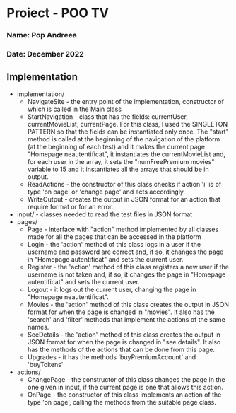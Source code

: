 

# Proiect - POO TV
### Name: Pop Andreea 
### Date: December 2022

## Implementation

* implementation/
  * NavigateSite - the entry point of the implementation, constructor of which is called in the Main class
  * StartNavigation - class that has the fields: currentUser, currentMovieList, currentPage.  For this class, I used the SINGLETON PATTERN so that the fields can be instantiated only once.
    The "start" method is called at the beginning of the navigation of the platform (at the beginning of each test) and it makes the current page "Homepage neautentificat", it instantiates the
    currentMovieList and, for each user in the array, it sets the "numFreePremium movies" variable to 15 and it instantiates all the arrays that should be in output.
  * ReadActions - the constructor of this class checks if action 'i' is of type 'on page' or 'change page' and acts accordingly.
  * WriteOutput - creates the output in JSON format for an action that require format or for an error.
* input/ - classes needed to read the test files in JSON format
* pages/ 
  * Page - interface with "action" method implemented by all classes made for all the pages that can be accessed in the platform
  * Login - the 'action' method of this class logs in a user if the username and password are correct and, if so, it changes the page in "Homepage autentificat" and sets the current user.
  * Register - the 'action' method of this class registers a new user if the username is not taken and, if so, it changes the page in "Homepage autentificat" and sets the current user.
  * Logout - it logs out the current user, changing the page in "Homepage neautentificat".
  * Movies - the 'action' method of this class creates the output in JSON format for when the page is changed in "movies". It also has the 'search' and 'filter' methods that implement the 
    actions of the same names.
  * SeeDetails - the 'action' method of this class creates the output in JSON format for when the page is changed in "see details". It also has the methods of the actions that can be done from this page.
  * Upgrades - it has the methods 'buyPremiumAccount' and 'buyTokens'
* actions/
  * ChangePage - the constructor of this class changes the page in the one given in input, if the current page is one that allows this action.
  * OnPage - the constructor of this class implements an action of the type 'on page', calling the methods from the suitable page class.





